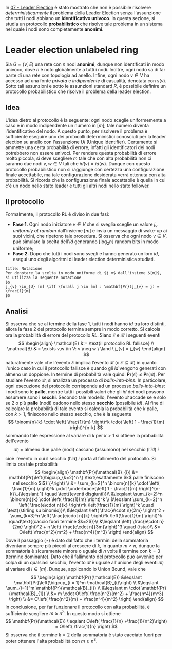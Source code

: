 In [07 - Leader Election](07%20-%20Leader%20Election.md) è stato mostrato che non è possibile risolvere *deterministicamente* il problema della Leader Election senza l'assunzione che tutti i nodi abbiano un **identificativo univoco**. In questa sezione, si studia un protocollo **probabilistico** che risolve tale problema in un sistema nel quale i nodi sono completamente **anonimi**.
# Leader election unlabeled ring
Sia $G=(V,E)$ una rete con $n$ nodi **anonimi**, dunque non identificati in modo univoco, dove $n$ è noto globalmente a tutti i nodi. Inoltre, ogni nodo sa di far parte di una rete con topologia ad anello. Infine, ogni nodo $v \in V$ ha accesso ad una fonte *privata* e *indipendente* di casualità, denotata con $s(v)$.
Sotto tali assunzioni e sotto le assunzioni standard $R$, è possibile definire un protocollo probabilistico che risolve il problema della leader election.
## Idea
L'idea dietro al protocollo è la seguente: ogni nodo sceglie uniformemente a caso e in modo indipendente un numero in $[m]$; tale numero diventa l'identificativo del nodo. A questo punto, per risolvere il problema è sufficiente eseguire uno dei protocolli deterministici conosciuti per la leader election su anello con l'assunzione $UI$ (Unique Identifier).
Certamente si ammette una certa probabilità di errore, infatti gli identificatori dei nodi potrebbero non essere univoci. Per rendere questa probabilità di errore molto piccola, si deve scegliere $m$ tale che con alta probabilità non ci saranno due nodi $v,w \in V$ tali che $id(v) = id(w)$. Dunque con questo protocollo probabilistico non si raggiunge con certezza una configurazione finale accettabile, ma tale configurazione desiderata verrà ottenuta con alta probabilità. Si ricorda che la configurazione finale accettabile è quella in cui c'è un nodo nello stato leader e tutti gli altri nodi nello stato follower.
## Il protocollo
Formalmente, il protocollo $\text{RL}$ è diviso in due fasi:
- **Fase 1.** Ogni nodo iniziatore $v \in V$ che si sveglia sceglie un valore $j_v$ *uniformly at random* dall'insieme $[m]$ e invia un messaggio di wake-up ai suoi vicini, che ripetono tale procedura. Si osserva che ogni nodo $v \in V$, può simulare la scelta dell'$id$ generando $\lfloor\log_{2}n\rfloor$ random bits in modo uniforme;
- **Fase 2.** Dopo che tutti i nodi sono svegli e hanno generato un loro $id$, esegui uno degli algoritmi di leader election deterministica studiati.

```ad-note
title: Notazione
Per denotare la scelta in modo uniforme di $j_v$ dall'insieme $[m]$, si utilizza la seguente notazione
$$
j_{v} \in_{U} [m] \iff \forall j \in [m] : \mathbf{Pr}(j_{v} = j) = \frac{1}{m}
$$
```

## Analisi
Si osserva che se al termine della fase 1, tutti i nodi hanno $id$ tra loro distinti, allora la fase 2 del protocollo termina sempre in modo corretto.
Si calcola ora la probabilità di errore del protocollo $RL$. Siano $\mathcal{E}$ e $\mathcal{B}$ i seguenti eventi
$$
\begin{align}
\mathcal{E} &:= \text{il protocollo RL fallisce} \\
\mathcal{B} &:= \exists v,w \in V: v \neq w \ \land \ j_{v} = j_{w}
\end{align}
$$
naturalmente vale che l'evento $\mathcal{E}$ implica l'evento $\mathcal{B}$ (o $\mathcal{E}\subseteq\mathcal{B}$) in quanto l'unico caso in cui il protocollo fallisce è quando gli $id$ vengono generati con almeno un doppione. In termine di probabilità vale quindi $\mathbf{Pr}(\mathcal{E}) \leqslant\mathbf{Pr}(\mathcal{B})$.
Per studiare l'evento $\mathcal{B}$, si analizza un processo di *balls-into-bins*. In particolare, ogni esecuzione del protocollo corrisponde ad un processo *balls-into-bins*: i nodi sono le **palle**, mentre tutti i possibili valori che gli $id$ dei nodi possono assumere sono i **secchi**. Secondo tale modello, l'evento $\mathcal{B}$ accade se e solo se 2 o più **palle** (nodi) cadono nello stesso **secchio** (possibile $id$). Al fine di calcolare la probabilità di tale evento si calcola la probabilità che $k$ palle, con $k>1$, finiscono nello stesso secchio, che è la seguente
$$
\binom{n}{k} \cdot \left( \frac{1}{m} \right)^k \cdot \left( 1 - \frac{1}{m} \right)^{n-k}
$$
sommando tale espressione al variare di $k$ per $k>1$ si ottiene la probabilità dell'evento
$$
\mathcal{B}_i = \text{almeno due palle (nodi) cascano (assumono) nel secchio (l'$id$) $i$}
$$
cioè l'evento in cui il secchio (l'$id$) $i$ porta al fallimento del protocollo. Si limita ora tale probabilità
$$
\begin{align}
\mathbf{Pr}(\mathcal{B}_{i}) &= \mathbf{Pr}\left(\bigcup_{k=2}^n \{ \text{esattamente $k$ palle finiscono nel secchio $i$} \}\right)   \\
&= \sum_{k=2}^n \binom{n}{k} \cdot \left( \frac{1}{m} \right)^k \cdot \underbrace{\left( 1 - \frac{1}{m} \right)^{n-k}}_{\leqslant 1} \quad \text{(eventi disgiunti)}\\
&\leqslant \sum_{k=2}^n \binom{n}{k} \cdot \left( \frac{1}{m} \right)^k \\
&\leqslant \sum_{k=2}^n \left( \frac{e\cdot n}{k} \right)^k \left(\frac{1}{m} \right)^k \quad \text{(stirling su binomio)}\\
&\leqslant \left( \frac{e\cdot n}{2m} \right)^2 + \sum_{k=3}^n \left( \frac{e\cdot n}{k} \right)^k \left(\frac{1}{m} \right)^k \quad\text{(caccio fuori termine $k=2$)}\\
&\leqslant \left( \frac{e\cdot n}{2m} \right)^2 + n \left( \frac{e\cdot n}{3m}\right)^3 \quad (\star)\\
&= O\left( \frac{n^2}{m^2} + \frac{n^4}{m^3} \right)
\end{align}
$$
Dove il passaggio $(\star)$ è dato dal fatto che i termini della sommatoria diventano sempre più piccoli al crescere di $k$, in quanto $m\geqslant n$, dunque la sommatoria è sicuramente minore o uguale di $n$ volte il termine con $k=3$ (termine dominante).
Dato che il fallimento del protocollo può avvenire per colpa di un qualsiasi secchio, l'evento $\mathcal{B}$ è uguale all'unione degli eventi $\mathcal{B}_{i}$ al variare di $i \in [m]$. Dunque, applicando lo Union Bound, vale che
$$
\begin{align}
\mathbf{Pr}(\mathcal{E}) &\leqslant  \mathbf{Pr}\left(\bigcup_{i = 1}^m \mathcal{B}_{i}\right)  \\
&\leqslant \sum_{i=1}^m \mathbf{Pr}(\mathcal{B}_{i}) \\
&\leqslant m \cdot \mathbf{Pr}(\mathcal{B}_{1}) \\
&=  m \cdot O\left( \frac{n^2}{m^2} + \frac{n^4}{m^3} \right) \\
&= O\left( \frac{n^2}{m} + \frac{n^4}{m^2} \right)
\end{align}
$$
In conclusione, per far funzionare il protocollo con alta probabilità, è sufficiente scegliere $m\geqslant n^3$. In questo modo si ottiene
$$
\mathbf{Pr}(\mathcal{E}) \leqslant O\left( \frac{1}{n} +\frac{1}{n^2}\right)  = O\left( \frac{1}{n} \right)
$$
Si osserva che il termine $k=2$ della sommatoria è stato cacciato fuori per poter ottenere l'alta probabilità con $m\geqslant n^3$.